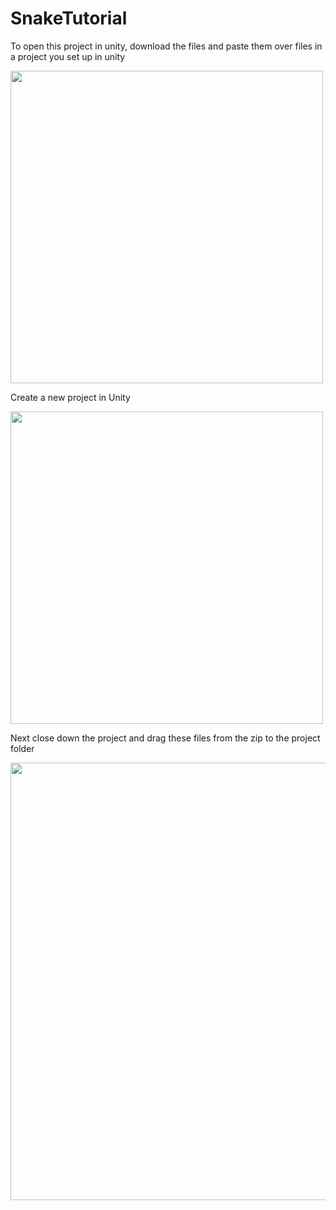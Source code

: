 # SnakeTutorial
To open this project in unity, download the files and paste them over files in a project you set up in unity

<img src="https://i.imgur.com/rowoFKD.png" width="500">

Create a new project in Unity

<img src="https://i.imgur.com/W16IoIH.png" width="500">

Next close down the project and drag these files from the zip to the project folder

<img src="https://i.imgur.com/e3bSv7K.png" width="700">

